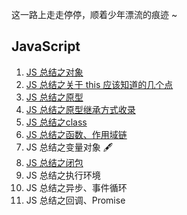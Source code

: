 这一路上走走停停，顺着少年漂流的痕迹 ~

## JavaScript

1. [JS 总结之对象](https://github.com/KaronAmI/blog/issues/20)
2. [JS 总结之关于 this 应该知道的几个点](https://github.com/KaronAmI/blog/issues/21)
3. [JS 总结之原型](https://github.com/KaronAmI/blog/issues/22)
4. [JS 总结之原型继承方式收录](https://github.com/KaronAmI/blog/issues/23)
5. [JS 总结之class](https://github.com/KaronAmI/blog/issues/24)
6. [JS 总结之函数、作用域链](https://github.com/KaronAmI/blog/issues/25)
7. JS 总结之变量对象 🖋
8. [JS 总结之闭包](https://github.com/KaronAmI/blog/issues/26)
9. JS 总结之执行环境
10. JS 总结之异步、事件循环
11. JS 总结之回调、Promise
